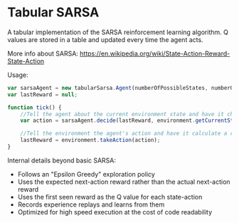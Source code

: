 # Tabular SARSA
A tabular implementation of the SARSA reinforcement learning algorithm. Q values are stored in a table and updated every time the agent acts.

More info about SARSA: https://en.wikipedia.org/wiki/State-Action-Reward-State-Action

Usage:
```Javascript
var sarsaAgent = new tabularSarsa.Agent(numberOfPossibleStates, numberOfPossibleActions);
var lastReward = null;

function tick() {
    //Tell the agent about the current environment state and have it choose an action to take
    var action = sarsaAgent.decide(lastReward, environment.getCurrentState());

    //Tell the environment the agent's action and have it calculate a reward
    lastReward = environment.takeAction(action);
}
```

Internal details beyond basic SARSA:
- Follows an "Epsilon Greedy" exploration policy
- Uses the expected next-action reward rather than the actual next-action reward
- Uses the first seen reward as the Q value for each state-action
- Records experience replays and learns from them
- Optimized for high speed execution at the cost of code readability
